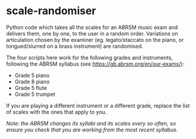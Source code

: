 # scale-randomiser

Python code which takes all the scales for an ABRSM music exam and delivers them, one by one, to the user in a random order. 
Variations on articulation chosen by the examiner (eg. legato/staccato on the piano, or tongued/slurred on a brass instrument) are randomised.

The four scripts here work for the following grades and instruments, following the ABRSM syllabus (see https://gb.abrsm.org/en/our-exams/):

- Grade 5 piano
- Grade 8 piano
- Grade 5 flute
- Grade 5 trumpet

If you are playing a different instrument or a different grade, replace the list of scales with the ones that apply to you.

_Note: the ABRSM changes its syllabi and its scales every so often, so ensure you check that you are working from the most recent syllabus._
